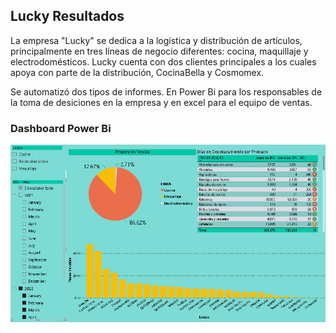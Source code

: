 ## Lucky Resultados

<p>La empresa "Lucky" se dedica a la logística y distribución de artículos, principalmente en tres líneas de negocio diferentes: cocina, maquillaje y electrodomésticos. Lucky cuenta con dos clientes principales
  a los cuales apoya con parte de la distribución, CocinaBella y Cosmomex.</p>

<p>Se automatizó dos tipos de informes. En Power Bi para los responsables de la toma de desiciones en la empresa y en excel para el equipo de ventas.</p>

### Dashboard Power Bi

<picture>
  <img alt="Shows an illustrated sun in light mode and a moon with stars in dark mode." 
    src="https://github.com/DiegoAMA/Imagenes/blob/45c3d9fd00291deea85631538911825a46354320/Lucky/PB%201.PNG">
</picture>


